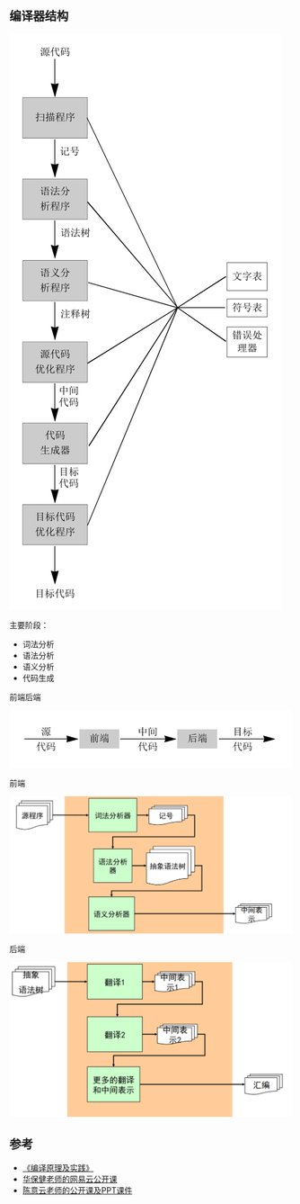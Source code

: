 

## 编译器结构



![阶段](img/phase.png)

主要阶段：



* 词法分析
* 语法分析
* 语义分析
* 代码生成



前端后端



![](img\fontback.png)

前端

![](img/front.png)



后端

![](img/back.png)

## 参考

* [《编译原理及实践》](https://book.douban.com/subject/6982310/)
* [华保健老师的网易云公开课](https://mooc.study.163.com/learn/1000002001#/learn/announce)
* [陈意云老师的公开课及PPT课件](https://www.bilibili.com/video/BV1RW411v7R7)